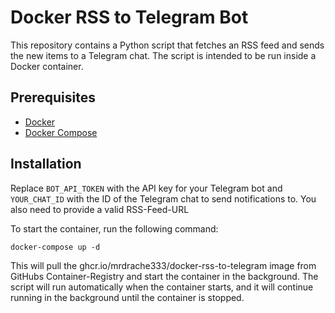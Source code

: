 # Docker RSS to Telegram Bot

This repository contains a Python script that fetches an RSS feed and sends the new items to a Telegram chat. The script
is intended to be run inside a Docker container.

## Prerequisites

- [Docker](https://www.docker.com/)
- [Docker Compose](https://docs.docker.com/compose/)

## Installation

Replace `BOT_API_TOKEN` with the API key for your Telegram bot and `YOUR_CHAT_ID` with the ID of the Telegram chat to
send notifications to. You also need to provide a valid RSS-Feed-URL

To start the container, run the following command:

```
docker-compose up -d
```

This will pull the ghcr.io/mrdrache333/docker-rss-to-telegram image from GitHubs Container-Registry and start the
container in the background. The
script will run automatically when the container starts, and it will continue running in the background until the
container is stopped.